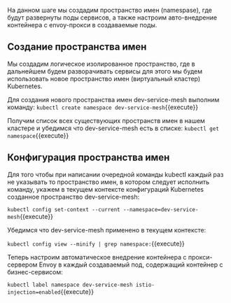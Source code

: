 На данном шаге мы создадим пространство имен (namespase), где будут развернуты поды сервисов, а также настроим авто-внедрение контейнера с envoy-прокси в создаваемые поды.

## Создание пространства имен

Мы создадим логическое изолированное пространство, где в дальнейшем будем разворачивать сервисы для этого мы будем использовать новое пространство имен (виртуальный кластер) Kubernetes.

Для создания нового пространства имен dev-service-mesh выполним команду: `kubectl create namespace dev-service-mesh`{{execute}}

Получим список всех существующих пространств имен в нашем кластере и убедимся что dev-service-mesh есть в списке: `kubectl get namespace`{{execute}}

## Конфигурация пространства имен

Для того чтобы при написании очередной команды kubectl каждый раз не указывать то пространство имен, в котором следует исполнить команду, укажем в текущем контексте конфигураций Kubernetes созданное пространство dev-service-mesh:

`kubectl config set-context --current --namespace=dev-service-mesh`{{execute}}

Убедимся что  dev-service-mesh применено в текущем контексте:

`kubectl config view --minify | grep namespace:`{{execute}}

Теперь настроим автоматическое внедрение контейнера с прокси-сервером Envoy в каждый создаваемый под, содержащий контейнер с бизнес-сервисом:

`kubectl label namespace dev-service-mesh istio-injection=enabled`{{execute}}

